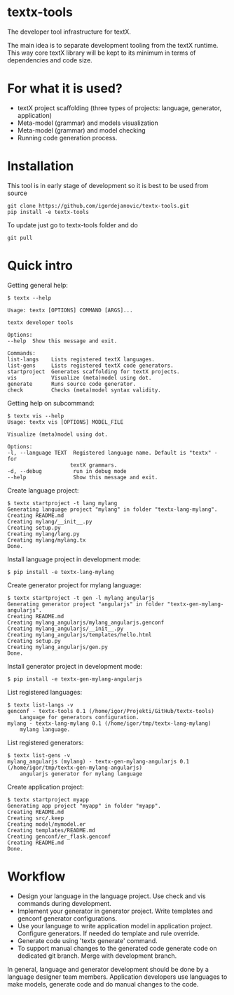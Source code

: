 # textx-tools

The developer tool infrastructure for textX.

The main idea is to separate development tooling from the textX runtime.  This
way core textX library will be kept to its minimum in terms of dependencies
and code size.

# For what it is used?

 - textX project scaffolding (three types of projects: language, generator, application)
 - Meta-model (grammar) and models visualization
 - Meta-model (grammar) and model checking
 - Running code generation process.

# Installation

This tool is in early stage of development so it is best to be used from source

    git clone https://github.com/igordejanovic/textx-tools.git
    pip install -e textx-tools

To update just go to textx-tools folder and do

    git pull

# Quick intro

Getting general help:

    $ textx --help

    Usage: textx [OPTIONS] COMMAND [ARGS]...

    textx developer tools

    Options:
    --help  Show this message and exit.

    Commands:
    list-langs    Lists registered textX languages.
    list-gens     Lists registered textX code generators.
    startproject  Generates scaffolding for textX projects.
    vis           Visualize (meta)model using dot.
    generate      Runs source code generator.
    check         Checks (meta)model syntax validity.

Getting help on subcommand:

    $ textx vis --help
    Usage: textx vis [OPTIONS] MODEL_FILE

    Visualize (meta)model using dot.

    Options:
    -l, --language TEXT  Registered language name. Default is "textx" - for
                        textX grammars.
    -d, --debug          run in debug mode
    --help               Show this message and exit.

Create language project:

    $ textx startproject -t lang mylang
    Generating language project "mylang" in folder "textx-lang-mylang".
    Creating README.md
    Creating mylang/__init__.py
    Creating setup.py
    Creating mylang/lang.py
    Creating mylang/mylang.tx
    Done.

Install language project in development mode:

    $ pip install -e textx-lang-mylang

Create generator project for mylang language:

    $ textx startproject -t gen -l mylang angularjs
    Generating generator project "angularjs" in folder "textx-gen-mylang-angularjs".
    Creating README.md
    Creating mylang_angularjs/mylang_angularjs.genconf
    Creating mylang_angularjs/__init__.py
    Creating mylang_angularjs/templates/hello.html
    Creating setup.py
    Creating mylang_angularjs/gen.py
    Done.

Install generator project in development mode:
    
    $ pip install -e textx-gen-mylang-angularjs

List registered languages:

    $ textx list-langs -v
    genconf - textx-tools 0.1 (/home/igor/Projekti/GitHub/textx-tools)
        Language for generators configuration.
    mylang - textx-lang-mylang 0.1 (/home/igor/tmp/textx-lang-mylang)
        mylang language.

List registered generators:
    
    $ textx list-gens -v
    mylang_angularjs (mylang) - textx-gen-mylang-angularjs 0.1 (/home/igor/tmp/textx-gen-mylang-angularjs)
        angularjs generator for mylang language

Create application project:

    $ textx startproject myapp
    Generating app project "myapp" in folder "myapp".
    Creating README.md
    Creating src/.keep
    Creating model/mymodel.er
    Creating templates/README.md
    Creating genconf/er_flask.genconf
    Creating README.md
    Done.

# Workflow

- Design your language in the language project. Use check and vis commands
  during development.
- Implement your generator in generator project. Write templates and genconf
  generator configurations.
- Use your language to write application model in application project.
  Configure generators. If needed do template and rule override.
- Generate code using 'textx generate' command.
- To support manual changes to the generated code generate code on dedicated
  git branch. Merge with development branch.

In general, language and generator development should be done by a language
designer team members. Application developers use languages to make models,
generate code and do manual changes to the code.

